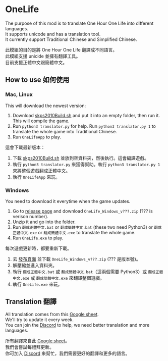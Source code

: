 # OneLife
The purpose of this mod is to translate One Hour One Life into different languages.  
It supports unicode and has a translation tool.  
It currently support Traditional Chinese and Simplified Chinese.  

此模組的目的是將 One Hour One Life 翻譯成不同語言。  
此模組支援 unicide 並擁有翻譯工具。  
目前支援正體中文跟簡體中文。  

## How to use 如何使用
### Mac, Linux
This will download the newest version:
1. Download [skps2010Build.sh](https://github.com/skps2010/OneLife/blob/master/scripts/skps2010Scripts/skps2010Build.sh) and put it into an empty folder, then run it. This will compile the game.
2. Run `python3 translator.py` for help. Run `python3 translator.py 1` to translate the whole game into Traditional Chinese.
3. Run `OneLifeApp` to play.

這會下載最新版本：
1. 下載 [skps2010Build.sh](https://github.com/skps2010/OneLife/blob/master/scripts/skps2010Scripts/skps2010Build.sh) 並放到空資料夾，然後執行。這會編譯遊戲。
2. 執行 `python3 translator.py` 來獲得幫助。執行 `python3 translator.py 1` 來將整個遊戲翻成正體中文。
3. 執行 `OneLifeApp` 來玩。

### Windows
You need to download it everytime when the game updates.
1. Go to [release page](https://github.com/skps2010/OneLife/releases) and download `OneLife_Windows_v???.zip` (??? is verison number).
2. Unzip it and go into the folder.
3. Run `翻成正體中文.bat` or `翻成簡體中文.bat` (these two need Python3) or `翻成正體中文.exe` or `翻成簡體中文.exe` to translate the whole game.
4. Run `OneLife.exe` to play.

每次遊戲更新時，都要重新下載。
1. 去 [發布頁面](https://github.com/skps2010/OneLife/releases) 並下載 `OneLife_Windows_v???.zip` (??? 是版本號)。
2. 解壓縮並進入資料夾。
3. 執行 `翻成正體中文.bat` 或 `翻成簡體中文.bat`（這兩個需要 Python3）或 `翻成正體中文.exe` 或 `翻成簡體中文.exe` 來翻譯整個遊戲。
4. 執行 `OneLife.exe` 來玩。

## Translation 翻譯
All translation comes from this [Google sheet](https://docs.google.com/spreadsheets/d/1AH6eZJJ5zkB1zT-iwlomVAUxsa4f7gIgYFS0X265GyM/edit#gid=682688818).  
We'll try to update it every week.  
You can join the [Discord](https://discord.gg/SbRHcrPf) to help, we need better translation and more languages.  

所有翻譯來自此 [Google sheet](https://docs.google.com/spreadsheets/d/1AH6eZJJ5zkB1zT-iwlomVAUxsa4f7gIgYFS0X265GyM/edit#gid=682688818)。  
我們會嘗試每禮拜更新。  
你可加入 [Discord](https://discord.gg/SbRHcrPf) 來幫忙，我們需要更好的翻譯和更多的語言。  
